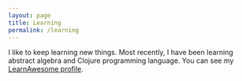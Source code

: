 ```yaml
---
layout: page
title: Learning
permalink: /learning
---
```


I like to keep learning new things. Most recently, I have been learning abstract algebra and Clojure programming language. You can see my <a href="https://learnawesome.org/users/8a16a2e4-dcb7-4167-a2a2-51d3af9d1613" target="_blank">LearnAwesome profile</a>.

<!--<iframe src="https://learnawesome.org/users/8a16a2e4-dcb7-4167-a2a2-51d3af9d1613/reviews" frameborder="0" style="position: relative; width: 100%; min-height: 400px;"></iframe>-->
